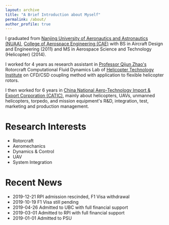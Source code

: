 ```yaml
---
layout: archive
title: "A Brief Introduction about Myself"
permalink: /about/
author_profile: true
---
```


I graduated from [Nanjing University of Aeronautics and Astronautics (NUAA)](http://iao.nuaa.edu.cn), [College of Aerospace Engineering (CAE)](http://aero.nuaa.edu.cn) with BS in Aircraft Design and Engineering (2011) and MS in Aerospace Science and Technology (Helicopter) (2014).

I worked for 4 years as research assistant in [Professor Qijun Zhao's](http://hti.nuaa.edu.cn/2017/0612/c1343a44483/page.htm) Rotorcraft Computational Fluid Dynamics Lab of [Helicopter Technology Institute](http://hti.nuaa.edu.cn) on CFD/CSD coupling method with application to flexible helicopter rotors.

I then worked for 6 years in [China National Aero-Technology Import & Export Corporation (CATIC)](http://http://www.catic.cn), mainly about helicopters, UAVs, unmanned helicopters, torpedo, and mission equipment's R&D, integration, test, marketing and production management.

Research Interests
======
+ Rotorcraft
+ Aeromechanics
+ Dynamics & Control
+ UAV
+ System Integration

Recent News
======
+ 2019-12-21 RPI admission rescinded, F1 Visa withdrawal
+ 2019-10-19 F1 Visa still pending
+ 2019-04-26 Admitted to UBC with full financial support
+ 2019-03-01 Admitted to RPI with full financial support
+ 2019-01-01 Admitted to PSU